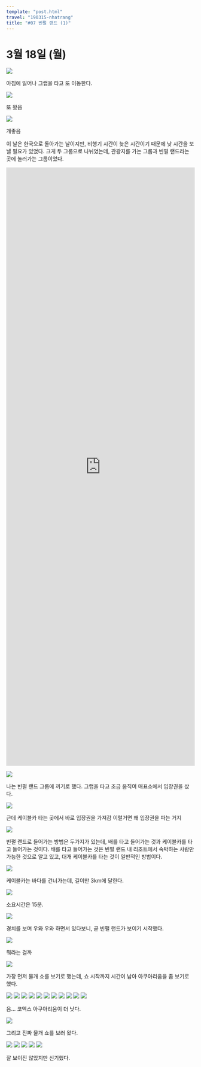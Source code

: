 ```yaml
---
template: "post.html"
travel: "190315-nhatrang"
title: "#07 빈펄 랜드 (1)"
---
```


# 3월 18일 (월)

![](/190315-nhatrang/07_01.jpg)

아침에 일어나 그랩을 타고 또 이동한다.

![](/190315-nhatrang/07_02.jpg)

또 왔음

![](/190315-nhatrang/07_03.jpg)

개좋음

이 날은 한국으로 돌아가는 날이지만, 비행기 시간이 늦은 시간이기 때문에 낮 시간을 보낼 필요가 있었다.
크게 두 그룹으로 나뉘었는데, 관광지를 가는 그룹과 빈펄 랜드라는 곳에 놀러가는 그룹이었다.

<iframe src="https://www.google.com/maps/embed?pb=!1m14!1m8!1m3!1d7798.9140992694265!2d109.24185726228883!3d12.217302212058557!3m2!1i1024!2i768!4f13.1!3m3!1m2!1s0x0%3A0xe638fb7a092cf736!2z67mI7Y6E656c65OcIC3rgpjtirjrnpE!5e0!3m2!1sko!2skr!4v1560613347409!5m2!1sko!2skr" style="width: 100%; height: 40vh" frameborder="0" allowfullscreen></iframe>

![](/190315-nhatrang/07_04.jpg)

나는 빈펄 랜드 그룹에 끼기로 했다.
그랩을 타고 조금 움직여 매표소에서 입장권을 샀다.

![](/190315-nhatrang/07_05.jpg)

근데 케이블카 타는 곳에서 바로 입장권을 가져감
이럴거면 왜 입장권을 파는 거지

![](/190315-nhatrang/07_06.jpg)

빈펄 랜드로 들어가는 방법은 두가지가 있는데, 배를 타고 들어가는 것과 케이블카를 타고 들어가는 것이다.
배를 타고 들어가는 것은 빈펄 랜드 내 리조트에서 숙박하는 사람만 가능한 것으로 알고 있고, 대개 케이블카를 타는 것이 일반적인 방법이다.

![](/190315-nhatrang/07_07.jpg)

케이블카는 바다를 건너가는데, 길이만 3km에 달한다.

![](/190315-nhatrang/07_08.jpg)

소요시간은 15분.

![](/190315-nhatrang/07_09.jpg)

경치를 보며 우와 우와 하면서 있다보니, 곧 빈펄 랜드가 보이기 시작했다.

![](/190315-nhatrang/07_10.jpg)

뭐라는 걸까

![](/190315-nhatrang/07_11.jpg)

가장 먼저 물개 쇼를 보기로 했는데, 쇼 시작까지 시간이 남아 아쿠아리움을 좀 보기로 했다.

![](/190315-nhatrang/07_12.jpg)
![](/190315-nhatrang/07_13.jpg)
![](/190315-nhatrang/07_14.jpg)
![](/190315-nhatrang/07_15.jpg)
![](/190315-nhatrang/07_16.jpg)
![](/190315-nhatrang/07_17.jpg)
![](/190315-nhatrang/07_18.jpg)
![](/190315-nhatrang/07_19.jpg)
![](/190315-nhatrang/07_20.jpg)
![](/190315-nhatrang/07_21.jpg)
![](/190315-nhatrang/07_22.jpg)

음... 코엑스 아쿠아리움이 더 낫다.

![](/190315-nhatrang/07_23.jpg)

그리고 진짜 물개 쇼를 보러 왔다.

![](/190315-nhatrang/07_24.jpg)
![](/190315-nhatrang/07_25.jpg)
![](/190315-nhatrang/07_26.jpg)
![](/190315-nhatrang/07_27.jpg)
![](/190315-nhatrang/07_28.jpg)

잘 보이진 않았지만 신기했다.

